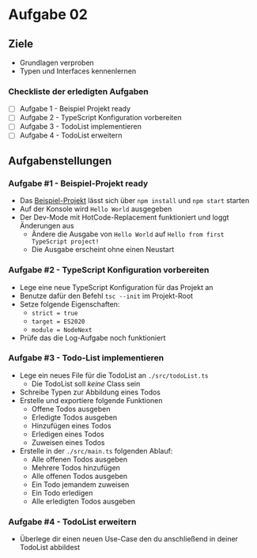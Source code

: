 # Aufgabe 02

## Ziele

* Grundlagen verproben
* Typen und Interfaces kennenlernen

### Checkliste der erledigten Aufgaben

- [ ] Aufgabe 1 - Beispiel Projekt ready
- [ ] Aufgabe 2 - TypeScript Konfiguration vorbereiten
- [ ] Aufgabe 3 - TodoList implementieren
- [ ] Aufgabe 4 - TodoList erweitern

## Aufgabenstellungen

### Aufgabe #1 - Beispiel-Projekt ready
* Das [Beispiel-Projekt](./simple-todo) lässt sich über ``npm install`` und ``npm start`` starten
* Auf der Konsole wird ``Hello World`` ausgegeben
* Der Dev-Mode mit HotCode-Replacement funktioniert und loggt Änderungen aus
  * Ändere die Ausgabe von ``Hello World`` auf ``Hello from first TypeScript project!``
  * Die Ausgabe erscheint ohne einen Neustart

### Aufgabe #2 - TypeScript Konfiguration vorbereiten
* Lege eine neue TypeScript Konfiguration für das Projekt an
* Benutze dafür den Befehl ``tsc --init`` im Projekt-Root
* Setze folgende Eigenschaften:
  * ``strict = true`` 
  * ``target = ES2020`` 
  * ``module = NodeNext`` 
* Prüfe das die Log-Aufgabe noch funktioniert

### Aufgabe #3 - Todo-List implementieren
* Lege ein neues File für die TodoList an ``./src/todoList.ts``
  * Die TodoList soll *keine* Class sein
* Schreibe Typen zur Abbildung eines Todos
* Erstelle und exportiere folgende Funktionen
  * Offene Todos ausgeben
  * Erledigte Todos ausgeben
  * Hinzufügen eines Todos
  * Erledigen eines Todos
  * Zuweisen eines Todos
* Erstelle in der ``./src/main.ts`` folgenden Ablauf:
  * Alle offenen Todos ausgeben
  * Mehrere Todos hinzufügen
  * Alle offenen Todos ausgeben
  * Ein Todo jemandem zuweisen
  * Ein Todo erledigen
  * Alle erledigten Todos ausgeben

### Aufgabe #4 - TodoList erweitern
* Überlege dir einen neuen Use-Case den du anschließend in deiner TodoList abbildest
